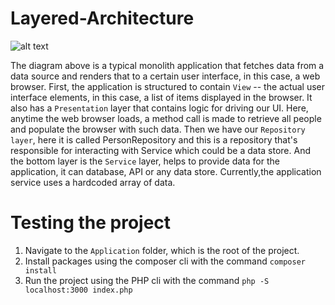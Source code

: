 # Layered-Architecture
![alt text](https://raw.githubusercontent.com/OliverMensahDev/content-resources/master/uml/monolithic.png)

The diagram above is a typical monolith application that fetches data from a data source and renders that to a certain user 
interface, in this case, a web browser. 
First, the application is structured to contain `View` -- the actual user interface elements, in this case, a list of items 
displayed in the browser.
It also has a `Presentation` layer that contains logic for driving our UI. 
Here, anytime the web browser loads, a method call is made to retrieve all people and populate the browser with such data. 
Then we have our `Repository layer`, here it is called PersonRepository and this is a repository that's responsible for 
interacting with Service which could be a data store.
And the bottom layer is the `Service` layer, helps to provide data for the application, it can database, API or any data store. 
Currently,the application service uses a hardcoded array of data.

# Testing the project
1. Navigate to the `Application` folder, which is the root of the project. 
2. Install packages using the composer cli with the command `composer install`
3. Run the project using the PHP cli with the command `php -S localhost:3000 index.php`
